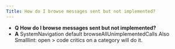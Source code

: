 ```yaml
---
Title: How do I browse messages sent but not implemented?
---
```


- **Q How do I browse messages sent but not implemented?**
- **A** SystemNavigation default browseAllUnimplementedCalls
Also Smalllint: open > code critics on a category will do it.

